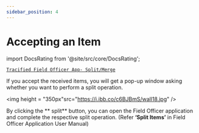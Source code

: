 ```yaml
---
sidebar_position: 4
---
```


# Accepting an Item

import DocsRating from '@site/src/core/DocsRating';

[`Tracified Field Officer App- Split/Merge`](../FOapp/split)

If you accept the received items, you will get a pop-up window asking whether you want to perform a split operation.

<p align="center">

<img height = "350px"src="https://i.ibb.co/c6BJBmS/wall18.jpg" /> 
</p>


By clicking the ** split** button, you can open the Field Officer application and complete the respective split operation. (Refer **‘Split Items’** in Field Officer Application User Manual)

<DocsRating pageName="WalletApp-AcceptItems"/>
